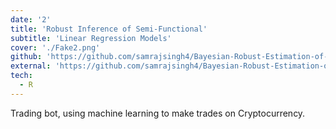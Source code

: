 ```yaml
---
date: '2'
title: 'Robust Inference of Semi-Functional'
subtitle: 'Linear Regression Models'
cover: './Fake2.png'
github: 'https://github.com/samrajsingh4/Bayesian-Robust-Estimation-of-Semi-Functional-Linear-Regression'
external: 'https://github.com/samrajsingh4/Bayesian-Robust-Estimation-of-Semi-Functional-Linear-Regression/blob/master/MSc_Dissertation.pdf'
tech:
  - R
---
```


Trading bot, using machine learning to make trades on Cryptocurrency.
